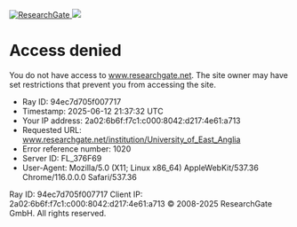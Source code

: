 [ ![ResearchGate](https://www.researchgate.net/institution/University_of_East_Anglia) ](https://www.researchgate.net)
![](https://www.researchgate.net/institution/University_of_East_Anglia)
# Access denied
You do not have access to www.researchgate.net.
The site owner may have set restrictions that prevent you from accessing the site.
  * Ray ID: 94ec7d705f007717
  * Timestamp: 2025-06-12 21:37:32 UTC
  * Your IP address: 2a02:6b6f:f7c1:c000:8042:d217:4e61:a713
  * Requested URL: www.researchgate.net/institution/University_of_East_Anglia 
  * Error reference number: 1020
  * Server ID: FL_376F69
  * User-Agent: Mozilla/5.0 (X11; Linux x86_64) AppleWebKit/537.36 Chrome/116.0.0.0 Safari/537.36


Ray ID: 94ec7d705f007717
Client IP: 2a02:6b6f:f7c1:c000:8042:d217:4e61:a713
© 2008-2025 ResearchGate GmbH. All rights reserved.
